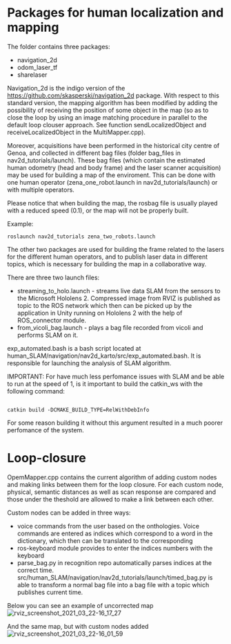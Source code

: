 # Packages for human localization and mapping

The folder contains three packages:
  - navigation_2d
  - odom_laser_tf
  - sharelaser
  
Navigation_2d is the indigo version of the https://github.com/skasperski/navigation_2d package. With respect to this standard version, the mapping algorithm has been modified by adding the possibility of receiving the position of some object in the map (so as to close the loop by using an image matching procedure in parallel to the default loop clouser approach. See function sendLocalizedObject and receiveLocalizedObject in the MultiMapper.cpp).

Moreover, acquisitions have been performed in the historical city centre of Genoa, and collected in different bag files (folder bag_files in nav2d_tutorials/launch). These bag files (which contain the estimated human odometry (head and body frame) and the laser scanner acquisition) may be used for building a map of the enviroment. This can be done with one human operator (zena_one_robot.launch in nav2d_tutorials/launch) or with multiple operators. 

Please notice that when building the map, the rosbag file is usually played with a reduced speed (0.1), or the map will not be properly built.

Example:

```
roslaunch nav2d_tutorials zena_two_robots.launch
```

The other two packages are used for building the frame related to the lasers for the different human operators, and to publish laser data in different topics, which is necessary for building the map in a collaborative way.

There are three two launch files: 
   - streaming_to_holo.launch - streams live data SLAM from the sensors to the Microsoft Hololens 2. Compressed image from RVIZ is published as 
 topic to the ROS network which then can be picked up by the application in Unity running on Hololens 2 with the help of ROS_connector module.
   - from_vicoli_bag.launch - plays a bag file recorded from vicoli and performs SLAM on it.
 
 exp_automated.bash is a bash script located at human_SLAM/navigation/nav2d_karto/src/exp_automated.bash. It is responsible for launching the analysis of SLAM algorithm.
 
 
   
IMPORTANT:
For have much less perfomance issues with SLAM and be able to run at the speed of 1, is it important to build the catkin_ws with the following command:

```

catkin build -DCMAKE_BUILD_TYPE=RelWithDebInfo
```

For some reason building it without this argument resulted in a much poorer perfomance of the system.



# Loop-closure 

OpemMapper.cpp contains the current algorithm of adding custom nodes and making links between them for the loop closure. For each custom node, physical, semantic distances as well as scan response are compared and those under the theshold are allowed to make a link between each other.

Custom nodes can be added in three ways:
  - voice commands from the user based on the onthologies. Voice commands are entered as indices which correspond to a word in the dictionary, which then can be translated to the corresponding
  - ros-keyboard module provides to enter the indices numbers with the keyboard
  - parse_bag.py in recognition repo automatically parses indices at the correct time. src/human_SLAM/navigation/nav2d_tutorials/launch/timed_bag.py is able to transform a normal bag file into a bag file with a topic which publishes current time.

Below you can see an example of uncorrected map
 ![rviz_screenshot_2021_03_22-16_17_27](https://user-images.githubusercontent.com/47984690/151000981-27b0c87c-28db-4c3c-83b8-962b0c2ec5ac.png)



And the same map, but with custom nodes added
![rviz_screenshot_2021_03_22-16_01_59](https://user-images.githubusercontent.com/47984690/151001082-22c1f839-e311-412e-a8bc-a2d47d5e2e4e.png)







